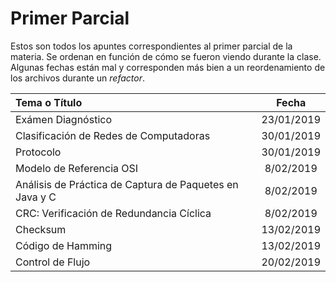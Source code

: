 # Primer Parcial

Estos son todos los apuntes correspondientes al primer parcial de la materia. Se ordenan en función de cómo se fueron viendo durante la clase. Algunas fechas están mal y corresponden más bien a un reordenamiento de los archivos durante un *refactor*.

|Tema o Título|Fecha|
|:---|:---:|
|Exámen Diagnóstico|23/01/2019
|Clasificación de Redes de Computadoras|30/01/2019
|Protocolo|30/01/2019
|Modelo de Referencia OSI|8/02/2019
|Análisis de Práctica de Captura de Paquetes en Java y C|8/02/2019
|CRC: Verificación de Redundancia Cíclica|8/02/2019
|Checksum|13/02/2019
|Código de Hamming|13/02/2019
|Control de Flujo|20/02/2019